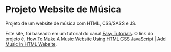 # Projeto Website de Música

Projeto de um website de música com HTML, CSS/SASS e JS.

Este site, foi baseado em um tutorial do canal [Easy Tutorials](https://www.youtube.com/channel/UCkjoHfkLEy7ZT4bA2myJ8xA). O link do projeto é, [How To Make A Music Website Using HTML CSS JavaScript | Add Music In HTML Website](https://youtu.be/w5fCIhI0FyE?list=PLjwm_8O3suyMKWZwlgptQtfCShqZ2syV5).
